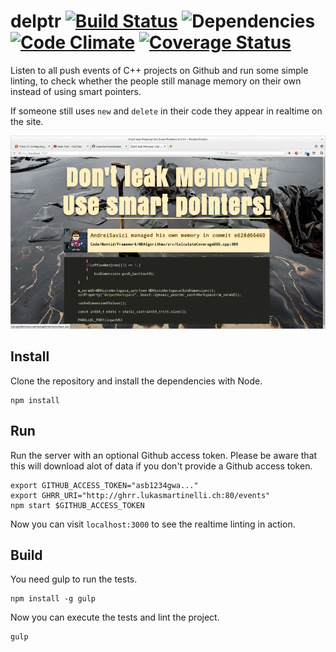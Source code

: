 # delptr [![Build Status](https://travis-ci.org/lukasmartinelli/delptr.svg)](https://travis-ci.org/lukasmartinelli/delptr) ![Dependencies](https://david-dm.org/lukasmartinelli/delptr.svg) [![Code Climate](https://codeclimate.com/github/lukasmartinelli/delptr/badges/gpa.svg)](https://codeclimate.com/github/lukasmartinelli/delptr) [![Coverage Status](https://img.shields.io/coveralls/lukasmartinelli/delptr.svg)](https://coveralls.io/r/lukasmartinelli/delptr?branch=master)

Listen to all push events of C++ projects on Github and run some simple linting, to check
whether the people still manage memory on their own instead of using smart pointers.

If someone still uses `new` and `delete` in their code they appear in realtime on the
site.

![Realtime linting of C++ projects](screenshot.gif)

## Install

Clone the repository and install the dependencies with Node.

```
npm install
```

## Run

Run the server with an optional Github access token.
Please be aware that this will download alot of data if you don't provide
a Github access token.

```
export GITHUB_ACCESS_TOKEN="asb1234gwa..."
export GHRR_URI="http://ghrr.lukasmartinelli.ch:80/events"
npm start $GITHUB_ACCESS_TOKEN
```

Now you can visit `localhost:3000` to see the realtime linting in action.

## Build

You need gulp to run the tests.

```
npm install -g gulp
```

Now you can execute the tests and lint the project.

```
gulp
```
